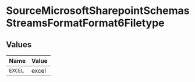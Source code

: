 # SourceMicrosoftSharepointSchemasStreamsFormatFormat6Filetype


## Values

| Name    | Value   |
| ------- | ------- |
| `EXCEL` | excel   |
